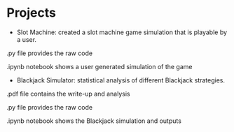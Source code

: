 # Projects

- Slot Machine: created a slot machine game simulation that is playable by a user.

.py file provides the raw code

.ipynb notebook shows a user generated simulation of the game

- Blackjack Simulator: statistical analysis of different Blackjack strategies.

.pdf file contains the write-up and analysis

.py file provides the raw code

.ipynb notebook shows the Blackjack simulation and outputs
